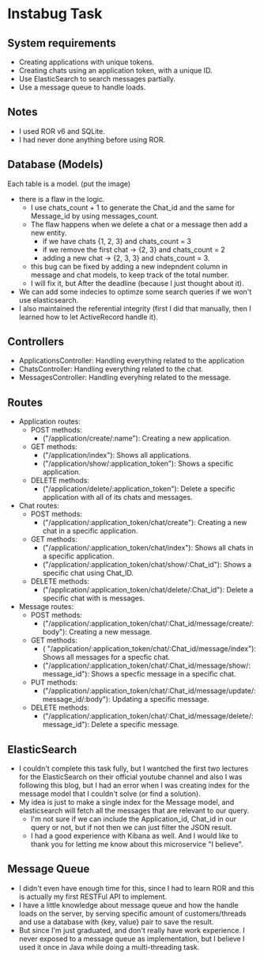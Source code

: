 # Instabug Task #

## System requirements ##
+ Creating applications with unique tokens.
+ Creating chats using an application token, with a unique ID.
+ Use ElasticSearch to search messages partially.
+ Use a message queue to handle loads.

## Notes ##
+ I used ROR v6 and SQLite.
+ I had never done anything before using ROR.

## Database (Models) ##

Each table is a model.
(put the image)


+ there is a flaw in the logic.
    + I use chats_count + 1 to generate the Chat_id and the same for Message_id by using messages_count.
    + The flaw happens when we delete a chat or a message then add a new entity.
        + if we have chats {1, 2, 3} and chats_count = 3
        + if we remove the first chat -> {2, 3} and chats_count = 2
        + adding a new chat -> {2, 3, 3} and chats_count = 3.
    + this bug can be fixed by adding a new indepndent column in message and chat models, to keep track of the total number.
    + I will fix it, but After the deadline (because I just thought about it).
+ We can add some indecies to optimze some search queries if we won't use elasticsearch.
+ I also maintained the referential integrity (first I did that manually, then I learned how to let ActiveRecord handle it).
## Controllers ##
+ ApplicationsController: Handling everything related to the application
+ ChatsController: Handling everything related to the chat.
+ MessagesController: Handling everyhing related to the message.
## Routes ##
+ Application routes:
    + POST methods:
        + ("/application/create/:name"): Creating a new application.
    + GET methods:
        + ("/application/index"): Shows all applications.
        + ("/application/show/:application_token"): Shows a specific application.
    + DELETE methods:
        + ("/application/delete/:application_token"): Delete a specific application with all of its chats and messages.
+ Chat routes:
    + POST methods:
        + ("/application/:application_token/chat/create"): Creating a new chat in a specific application.
    + GET methods:
        + ("/application/:application_token/chat/index"): Shows all chats in a specific application.
        + ("/application/:application_token/chat/show/:Chat_id"): Shows a specific chat using Chat_ID.
    + DELETE methods: 
        + ("/application/:application_token/chat/delete/:Chat_id"): Delete a specific chat with is messages.
+ Message routes:
    + POST methods: 
        + ("/application/:application_token/chat/:Chat_id/message/create/:body"): Creating a new message.
    + GET methods: 
        + ( "/application/:application_token/chat/:Chat_id/message/index"): Shows all messages for a specfic chat.
        + ("/application/:application_token/chat/:Chat_id/message/show/:message_id"): Shows a specfic message in a specific chat.
    + PUT methods: 
        + ("/application/:application_token/chat/:Chat_id/message/update/:message_id/:body"): Updating a specific message.
    + DELETE methods: 
        + ("/application/:application_token/chat/:Chat_id/message/delete/:message_id"): Delete a specific message.
## ElasticSearch ##
+ I couldn't complete this task fully, but I wantched the first two lectures for the ElasticSearch on their official youtube channel and also I was following this blog, but I had an error when I was creating index for the message model that I couldn't solve (or find a solution).
+ My idea is just to make a single index for the Message model, and elasticsearch will fetch all the messages that are relevant to our query.
    + I'm not sure if we can include the Application_id, Chat_id in our query or not, but if not then we can just filter the JSON result.
    + I had a good experience with Kibana as well.
And I would like to thank you for letting me know about this microservice "I believe".
## Message Queue ##
+ I didn't even have enough time for this, since I had to learn ROR and this is actually my first RESTFul API to implement.
+ I have a little knowledge about message queue and how the handle loads on the server, by serving specific amount of customers/threads and use a database with {key, value} pair to save the result.
+ But since I'm just graduated, and don't really have work experience. I never exposed to a message queue as implementation, but I believe I used it once in Java while doing a multi-threading task.
